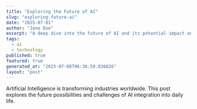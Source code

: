 ```yaml
---
title: "Exploring the Future of AI"
slug: "exploring-future-ai"
date: "2025-07-01"
author: "Jane Doe"
excerpt: "A deep dive into the future of AI and its potential impact on various sectors."
tags:
  - ai
  - technology
published: true
featured: true
generated_at: "2025-07-08T06:36:50.036026"
layout: "post"
---
```


Artificial Intelligence is transforming industries worldwide. This post explores the future possibilities and challenges of AI integration into daily life.